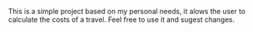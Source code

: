 This is a simple project based on my personal needs, it alows the user to calculate the costs of a travel.
Feel free to use it and sugest changes.
